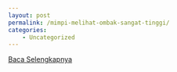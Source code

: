 ```yaml
---
layout: post
permalink: /mimpi-melihat-ombak-sangat-tinggi/
categories:
    - Uncategorized
---
```


[Baca Selengkapnya](/07)